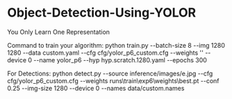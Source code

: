 # Object-Detection-Using-YOLOR
You Only Learn One Representation

Command to train your algorithm:  python train.py --batch-size 8 --img 1280 1280 --data custom.yaml --cfg cfg/yolor_p6_custom.cfg --weights '' --device 0 --name yolor_p6 --hyp hyp.scratch.1280.yaml --epochs 300 

For Detections:  python detect.py --source inference/images/e.jpg --cfg cfg/yolor_p6_custom.cfg --weights runs\train\exp6\weights\best.pt --conf 0.25 --img-size 1280 --device 0 --names data/custom.names



